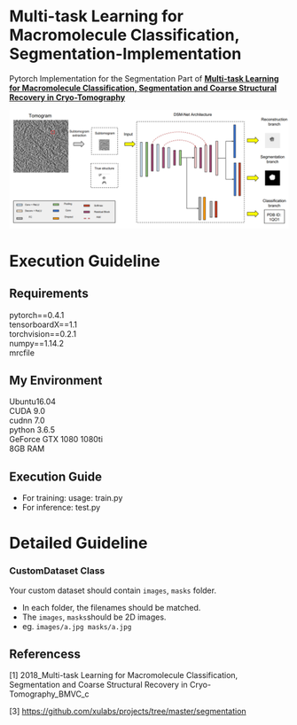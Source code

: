 # Multi-task Learning for Macromolecule Classification, Segmentation-Implementation
Pytorch Implementation for the Segmentation Part of [**Multi-task Learning for Macromolecule Classification, Segmentation and Coarse Structural Recovery in Cryo-Tomography**](https://arxiv.org/pdf/1805.06332)

![The Overview Framework.png](readme_images/The_Overview_Framework.png)

# Execution Guideline
## Requirements
pytorch==0.4.1  
tensorboardX==1.1  
torchvision==0.2.1  
numpy==1.14.2  
mrcfile

## My Environment
Ubuntu16.04  
CUDA 9.0  
cudnn 7.0  
python 3.6.5  
GeForce GTX 1080 1080ti  
8GB RAM

## Execution Guide
- For training: usage: train.py
- For inference:  test.py

# Detailed Guideline
### CustomDataset Class
Your custom dataset should contain `images`, `masks` folder.
  - In each folder, the filenames should be matched. 
  - The `images`, `masks`should be 2D images.
  - eg. ```images/a.jpg masks/a.jpg```

##  Referencess
[1]  2018_Multi-task Learning for Macromolecule Classification, Segmentation and Coarse Structural Recovery in Cryo-Tomography_BMVC_c

[3] https://github.com/xulabs/projects/tree/master/segmentation